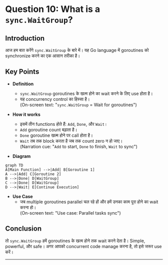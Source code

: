 # Question 10: What is a `sync.WaitGroup`?  

## Introduction  
आज हम बात करेंगे `sync.WaitGroup` के बारे में। यह Go language में goroutines को synchronize करने का एक आसान तरीका है।  

## Key Points  

- **Definition**  
  * `sync.WaitGroup` goroutines के खत्म होने का wait करने के लिए use होता है।  
  * यह concurrency control का हिस्सा है।  
  (On-screen text: "`sync.WaitGroup` = Wait for goroutines")  

- **How it works**  
  * इसमें तीन functions होते हैं: `Add`, `Done`, और `Wait`।  
  * `Add` goroutine count बढ़ाता है।  
  * `Done` goroutine खत्म होने पर call होता है।  
  * `Wait` तब तक block करता है जब तक count zero न हो जाए।  
  (Narration cue: "`Add` to start, `Done` to finish, `Wait` to sync")  

- **Diagram**  
```mermaid
graph TD
A[Main Function] -->|Add| B[Goroutine 1]
A -->|Add| C[Goroutine 2]
B -->|Done| D[WaitGroup]
C -->|Done| D[WaitGroup]
D -->|Wait| E[Continue Execution]
```

- **Use Case**  
  * जब multiple goroutines parallel चल रहे हों और हमें उनका काम पूरा होने का wait करना हो।  
  (On-screen text: "Use case: Parallel tasks sync")  

## Conclusion  
तो `sync.WaitGroup` हमें goroutines के खत्म होने तक wait करने देता है। Simple, powerful, और safe। अगर आपको concurrent code manage करना है, तो इसे जरूर use करें।  


---
